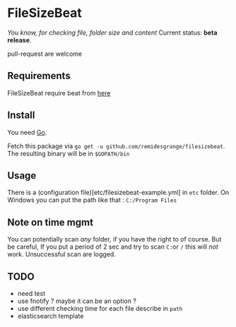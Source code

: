 FileSizeBeat
============

*You know, for checking file, folder size and content*
Current status: **beta release**.

pull-request are welcome

## Requirements

FileSizeBeat require beat from [here](https://github.com/elastic/beats/)

## Install

You need [Go](https://golang.org/doc/install).

Fetch this package via `go get -u github.com/remidesgrange/filesizebeat`. The
resulting binary will be in `$GOPATH/bin`

## Usage

There is a (configuration file)[etc/filesizebeat-example.yml] in `etc` folder.
On Windows you can put the path like that :
`C:/Program Files`

## Note on time mgmt

You can potentially scan *any* folder, if you have the right to of course. But
be careful, If you put a period of 2 sec and try to scan `C:`or `/` this will
*not* work. Unsuccessful scan are logged.



## TODO
* need test
* use fnotify ? maybe it can be an option ?
* use different checking time for each file describe in `path`
* elasticsearch template
